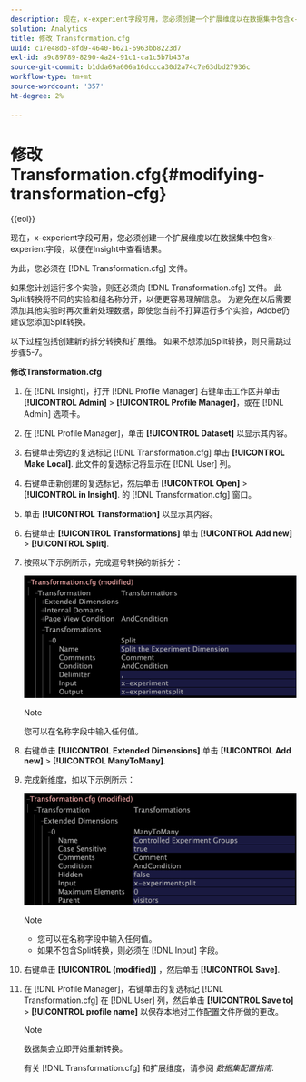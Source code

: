 ```yaml
---
description: 现在，x-experient字段可用，您必须创建一个扩展维度以在数据集中包含x-experient字段，以便在Insight中查看结果。
solution: Analytics
title: 修改 Transformation.cfg
uuid: c17e48db-8fd9-4640-b621-6963bb8223d7
exl-id: a9c89789-8290-4a24-91c1-ca1c5b7b437a
source-git-commit: b1dda69a606a16dccca30d2a74c7e63dbd27936c
workflow-type: tm+mt
source-wordcount: '357'
ht-degree: 2%

---
```


# 修改 Transformation.cfg{#modifying-transformation-cfg}

{{eol}}

现在，x-experient字段可用，您必须创建一个扩展维度以在数据集中包含x-experient字段，以便在Insight中查看结果。

为此，您必须在 [!DNL Transformation.cfg] 文件。

如果您计划运行多个实验，则还必须向 [!DNL Transformation.cfg] 文件。 此Split转换将不同的实验和组名称分开，以便更容易理解信息。 为避免在以后需要添加其他实验时再次重新处理数据，即使您当前不打算运行多个实验，Adobe仍建议您添加Split转换。

以下过程包括创建新的拆分转换和扩展维。 如果不想添加Split转换，则只需跳过步骤5-7。

**修改Transformation.cfg**

1. 在 [!DNL Insight]，打开 [!DNL Profile Manager] 右键单击工作区并单击 **[!UICONTROL Admin]** > **[!UICONTROL Profile Manager]**，或在 [!DNL Admin] 选项卡。
1. 在 [!DNL Profile Manager]，单击 **[!UICONTROL Dataset]** 以显示其内容。
1. 右键单击旁边的复选标记 [!DNL Transformation.cfg] 单击 **[!UICONTROL Make Local]**. 此文件的复选标记将显示在 [!DNL User] 列。
1. 右键单击新创建的复选标记，然后单击 **[!UICONTROL Open]** > **[!UICONTROL in Insight]**. 的 [!DNL Transformation.cfg] 窗口。
1. 单击 **[!UICONTROL Transformation]** 以显示其内容。
1. 右键单击 **[!UICONTROL Transformations]** 单击 **[!UICONTROL Add new]** > **[!UICONTROL Split]**.
1. 按照以下示例所示，完成逗号转换的新拆分：

   ![步骤信息](assets/New_split_transformation.png)

   >[!NOTE]
   >
   >您可以在名称字段中输入任何值。

1. 右键单击 **[!UICONTROL Extended Dimensions]** 单击 **[!UICONTROL Add new]** > **[!UICONTROL ManyToMany]**.
1. 完成新维度，如以下示例所示：

   ![步骤信息](assets/New_Dimension_controlled_experiment_groups.png)

   >[!NOTE]
   >
   >* 您可以在名称字段中输入任何值。
   >* 如果不包含Split转换，则必须在 [!DNL Input] 字段。


1. 右键单击 **[!UICONTROL (modified)]** ，然后单击 **[!UICONTROL Save]**.
1. 在 [!DNL Profile Manager]，右键单击的复选标记 [!DNL Transformation.cfg] 在 [!DNL User] 列，然后单击 **[!UICONTROL Save to]** > **[!UICONTROL profile name]** 以保存本地对工作配置文件所做的更改。

   >[!NOTE]
   >
   >数据集会立即开始重新转换。

   有关 [!DNL Transformation.cfg] 和扩展维度，请参阅 *数据集配置指南*.
